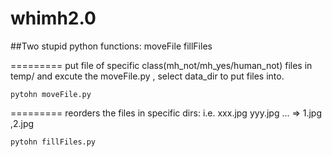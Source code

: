 # whimh2.0

##Two stupid python functions:
moveFile
fillFiles


=========
put file of specific class(mh_not/mh_yes/human_not) files in temp/ 
and excute the moveFile.py , select data_dir to put files into.
```
pytohn moveFile.py
```
=========
reorders the files in specific dirs:
i.e. xxx.jpg yyy.jpg ... => 1.jpg ,2.jpg
```
pytohn fillFiles.py
```

